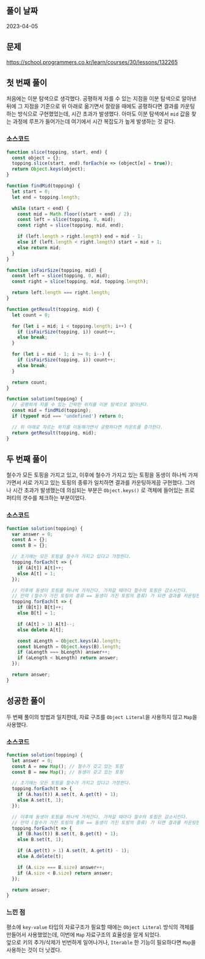 ## 풀이 날짜
2023-04-05

## 문제
https://school.programmers.co.kr/learn/courses/30/lessons/132265

## 첫 번째 풀이
처음에는 이분 탐색으로 생각했다. 공평하게 자를 수 있는 지점을 이분 탐색으로 알아낸 뒤에 그 지점을 기준으로 위 아래로 옮기면서 잘랐을 때에도 공평하다면 결과를 카운팅하는 방식으로 구현했었는데, 시간 초과가 발생했다. 아마도 이분 탐색에서 `mid` 값을 찾는 과정에 루프가 들어가는데 여기에서 시간 복잡도가 높게 발생하는 것 같다.

### 소스코드
```js
function slice(topping, start, end) {
  const object = {};
  topping.slice(start, end).forEach(e => (object[e] = true));
  return Object.keys(object);
}

function findMid(topping) {
  let start = 0;
  let end = topping.length;

  while (start < end) {
    const mid = Math.floor((start + end) / 2);
    const left = slice(topping, 0, mid);
    const right = slice(topping, mid, end);

    if (left.length > right.length) end = mid - 1;
    else if (left.length < right.length) start = mid + 1;
    else return mid;
  }
}

function isFairSize(topping, mid) {
  const left = slice(topping, 0, mid);
  const right = slice(topping, mid, topping.length);

  return left.length === right.length;
}

function getResult(topping, mid) {
  let count = 0;

  for (let i = mid; i < topping.length; i++) {
    if (isFairSize(topping, i)) count++;
    else break;
  }

  for (let i = mid - 1; i >= 0; i--) {
    if (isFairSize(topping, i)) count++;
    else break;
  }

  return count;
}

function solution(topping) {
  // 공평하게 자를 수 있는 간략한 위치를 이분 탐색으로 알아낸다.
  const mid = findMid(topping);
  if (typeof mid === 'undefined') return 0;

  // 위 아래로 자르는 위치를 이동해가면서 공평하다면 카운트를 증가한다.
  return getResult(topping, mid);
}
```

## 두 번째 풀이
철수가 모든 토핑을 가지고 있고, 이후에 철수가 가지고 있는 토핑을 동생이 하나씩 가져가면서 서로 가지고 있는 토핑의 종류가 일치하면 결과를 카운팅하게끔 구현했다. 그러나 시간 초과가 발생했는데 의심되는 부분은 `Object.keys()` 로 객체에 들어있는 프로퍼티의 갯수를 체크하는 부분이었다.

### 소스코드
```js
function solution(topping) {
  var answer = 0;
  const A = {};
  const B = {};

  // 초기에는 모든 토핑을 철수가 가지고 있다고 가정한다.
  topping.forEach(t => {
    if (A[t]) A[t]++;
    else A[t] = 1;
  });

  // 이후에 동생이 토핑을 하나씩 가져간다. 가져갈 때마다 철수의 토핑은 감소시킨다.
  // 만약 (철수가 가진 토핑의 종류 == 동생이 가진 토핑의 종류) 가 되면 결과를 카운팅한다.
  topping.forEach(t => {
    if (B[t]) B[t]++;
    else B[t] = 1;

    if (A[t] > 1) A[t]--;
    else delete A[t];

    const aLength = Object.keys(A).length;
    const bLength = Object.keys(B).length;
    if (aLength === bLength) answer++;
    if (aLength < bLength) return answer;
  });

  return answer;
}

```

## 성공한 풀이
두 번째 풀이의 방법과 일치한데, 자료 구조를 `Object Literal`을 사용하지 않고 `Map`을 사용했다.

### 소스코드
```js
function solution(topping) {
  let answer = 0;
  const A = new Map(); // 철수가 갖고 있는 토핑
  const B = new Map(); // 동생이 갖고 있는 토핑

  // 초기에는 모든 토핑을 철수가 가지고 있다고 가정한다.
  topping.forEach(t => {
    if (A.has(t)) A.set(t, A.get(t) + 1);
    else A.set(t, 1);
  });

  // 이후에 동생이 토핑을 하나씩 가져간다. 가져갈 때마다 철수의 토핑은 감소시킨다.
  // 만약 (철수가 가진 토핑의 종류 == 동생이 가진 토핑의 종류) 가 되면 결과를 카운팅한다.
  topping.forEach(t => {
    if (B.has(t)) B.set(t, B.get(t) + 1);
    else B.set(t, 1);

    if (A.get(t) > 1) A.set(t, A.get(t) - 1);
    else A.delete(t);

    if (A.size === B.size) answer++;
    if (A.size < B.size) return answer;
  });

  return answer;
}
```

### 느낀 점
평소에 `key-value` 타입의 자료구조가 필요할 때에는 `Object Literal` 방식의 객체를 만들어서 사용했었는데, 이번에 `Map` 자료구조의 효율성을 알게 되었다.  
앞으로 키의 추가/삭제가 빈번하게 일어나거나, `Iterable` 한 기능이 필요하다면 `Map`을 사용하는 것이 더 낫겠다.
